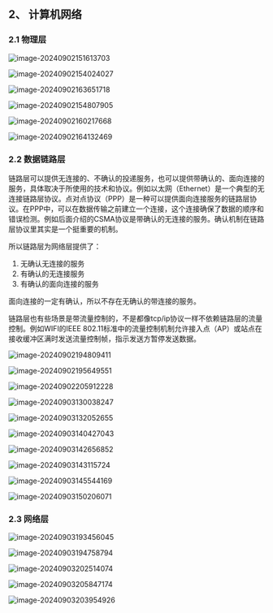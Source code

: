 

## 2、 计算机网络

### 2.1 物理层

![image-20240902151613703](img/image-20240902151613703.png)

![image-20240902154024027](img/image-20240902154024027.png)

![image-20240902163651718](img/image-20240902163651718.png)

![image-20240902154807905](img/image-20240902154807905.png)

![image-20240902160217668](img/image-20240902160217668.png)

![image-20240902164132469](img/image-20240902164132469.png)

### 2.2 数据链路层

链路层可以提供无连接的、不确认的投递服务，也可以提供带确认的、面向连接的服务，具体取决于所使用的技术和协议。例如以太网（Ethernet）是一个典型的无连接链路层协议。点对点协议（PPP）是一种可以提供面向连接服务的链路层协议。在PPP中，可以在数据传输之前建立一个连接，这个连接确保了数据的顺序和错误检测。例如后面介绍的CSMA协议是带确认的无连接的服务。确认机制在链路层协议里其实是一个挺重要的机制。

所以链路层为网络层提供了：

1. 无确认无连接的服务
2. 有确认的无连接服务
3. 有确认的面向连接的服务

面向连接的一定有确认，所以不存在无确认的带连接的服务。



链路层也有些场景是带流量控制的，不是都像tcp/ip协议一样不依赖链路层的流量控制。例如WIFI的IEEE 802.11标准中的流量控制机制允许接入点（AP）或站点在接收缓冲区满时发送流量控制帧，指示发送方暂停发送数据。



![image-20240902194809411](img/image-20240902194809411.png)

![image-20240902195649551](img/image-20240902195649551.png)

![image-20240902205912228](img/image-20240902205912228.png)



![image-20240903130038247](img/image-20240903130038247.png)

![image-20240903132052655](img/image-20240903132052655.png)

![image-20240903140427043](img/image-20240903140427043.png)

![image-20240903142656852](img/image-20240903142656852.png)

![image-20240903143115724](img/image-20240903143115724.png)

![image-20240903145544169](img/image-20240903145544169.png)

![image-20240903150206071](img/image-20240903150206071.png)

### 2.3 网络层

![image-20240903193456045](img/image-20240903193456045.png)

![image-20240903194758794](img/image-20240903194758794.png)

![image-20240903202514074](img/image-20240903202514074.png)

![image-20240903205847174](img/image-20240903205847174.png)

![image-20240903203954926](img/image-20240903203954926.png)

